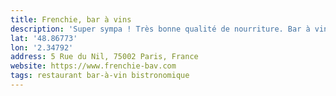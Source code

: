 ```yaml
---
title: Frenchie, bar à vins
description: 'Super sympa ! Très bonne qualité de nourriture. Bar à vin un peu cher mais qualité respectée. À refaire !'
lat: '48.86773'
lon: '2.34792'
address: 5 Rue du Nil, 75002 Paris, France
website: https://www.frenchie-bav.com
tags: restaurant bar-à-vin bistronomique
---
```

